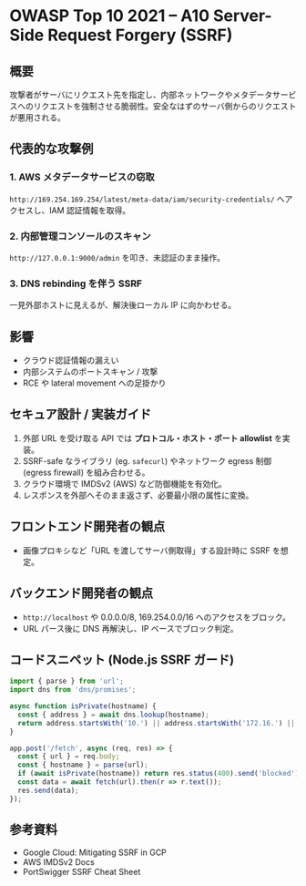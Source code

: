 # OWASP Top 10 2021 – A10 Server-Side Request Forgery (SSRF)

## 概要
攻撃者がサーバにリクエスト先を指定し、内部ネットワークやメタデータサービスへのリクエストを強制させる脆弱性。安全なはずのサーバ側からのリクエストが悪用される。

## 代表的な攻撃例
### 1. AWS メタデータサービスの窃取
`http://169.254.169.254/latest/meta-data/iam/security-credentials/` へアクセスし、IAM 認証情報を取得。

### 2. 内部管理コンソールのスキャン
`http://127.0.0.1:9000/admin` を叩き、未認証のまま操作。

### 3. DNS rebinding を伴う SSRF
一見外部ホストに見えるが、解決後ローカル IP に向かわせる。

## 影響
- クラウド認証情報の漏えい
- 内部システムのポートスキャン / 攻撃
- RCE や lateral movement への足掛かり

## セキュア設計 / 実装ガイド
1. 外部 URL を受け取る API では **プロトコル・ホスト・ポート allowlist** を実装。
2. SSRF-safe なライブラリ (eg. `safecurl`) やネットワーク egress 制御 (egress firewall) を組み合わせる。
3. クラウド環境で IMDSv2 (AWS) など防御機能を有効化。
4. レスポンスを外部へそのまま返さず、必要最小限の属性に変換。

## フロントエンド開発者の観点
- 画像プロキシなど「URL を渡してサーバ側取得」する設計時に SSRF を想定。

## バックエンド開発者の観点
- `http://localhost` や 0.0.0.0/8, 169.254.0.0/16 へのアクセスをブロック。
- URL パース後に DNS 再解決し、IP ベースでブロック判定。

## コードスニペット (Node.js SSRF ガード)
```js
import { parse } from 'url';
import dns from 'dns/promises';

async function isPrivate(hostname) {
  const { address } = await dns.lookup(hostname);
  return address.startsWith('10.') || address.startsWith('172.16.') || address.startsWith('192.168.');
}

app.post('/fetch', async (req, res) => {
  const { url } = req.body;
  const { hostname } = parse(url);
  if (await isPrivate(hostname)) return res.status(400).send('blocked');
  const data = await fetch(url).then(r => r.text());
  res.send(data);
});
```

## 参考資料
- Google Cloud: Mitigating SSRF in GCP
- AWS IMDSv2 Docs
- PortSwigger SSRF Cheat Sheet
